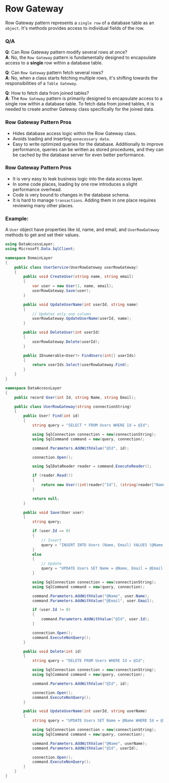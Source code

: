 # Row Gateway

Row Gateway pattern represents a `single row` of a database table as an `object`.
It's methods provides access to individual fields of the row.

### Q/A
**Q**: Can Row Gateway pattern modify several rows at once?<br>
**A**: No, the `Row Gateway` pattern is fundamentally designed to encapsulate access to a **single** row within a database table.


**Q**: Can `Row Gateway` pattern fetch several rows?<br>
**A**: No, when a class starts fetching multiple rows, it's shifting towards the responsibilities of a `Table Gateway`.


**Q**: How to fetch data from joined tables?<br>
**A**: The `Row Gateway` pattern is primarily designed to encapsulate access to a single row within a database table. To fetch data from joined tables, it is needed to create another Gateway class specifically for the joined data.

### Row Gateway Pattern Pros
- Hides database access logic within the Row Gateway class.
- Avoids loading and inserting `unnecessary data`.
- Easy to write optimized queries for the database. Additionally to improve performance, queries can be written as stored procedures, and they can be cached by the database server for even better performance.

### Row Gateway Pattern Pros
- It is very easy to leak business logic into the data access layer.
- In some code places, loading by one row introduces a slight performance overhead.
- Code is very bound to changes in the database schema.
- It is hard to manage `transactions`. Adding them in one place requires reviewing many other places.


### Example: 

A `User` object have properties like id, name, and email, and `UserRowGateway` methods to get and set their values.

```csharp
using DataAccessLayer;
using Microsoft.Data.SqlClient;

namespace DomainLayer
{
    public class UserService(UserRowGateway userRowGateway)
    {
        public void CreateUser(string name, string email)
        {
            var user = new User(1, name, email);
            userRowGateway.Save(user);
        }

        public void UpdateUserName(int userId, string name)
        {
            // Updates only one column
            userRowGateway.UpdateUserName(userId, name);
        }

        public void DeleteUser(int userId)
        {
            userRowGateway.Delete(userId);
        }

        public IEnumerable<User?> FindUsers(int[] userIds)
        {
            return userIds.Select(userRowGateway.Find);
        }
    }
}

namespace DataAccessLayer
{
    public record User(int Id, string Name, string Email);

    public class UserRowGateway(string connectionString)
    {
        public User? Find(int id)
        {
            string query = "SELECT * FROM Users WHERE Id = @Id";

            using SqlConnection connection = new(connectionString);
            using SqlCommand command = new(query, connection);

            command.Parameters.AddWithValue("@Id", id);

            connection.Open();

            using SqlDataReader reader = command.ExecuteReader();

            if (reader.Read())
            {
                return new User((int)reader["Id"], (string)reader["Name"], (string)reader["Email"]);
            }

            return null;
        }

        public void Save(User user)
        {
            string query;

            if (user.Id == 0)
            {
                // Insert
                query = "INSERT INTO Users (Name, Email) VALUES (@Name, @Email)";
            }
            else
            {
                // Update
                query = "UPDATE Users SET Name = @Name, Email = @Email WHERE Id = @Id";
            }

            using SqlConnection connection = new(connectionString);
            using SqlCommand command = new(query, connection);

            command.Parameters.AddWithValue("@Name", user.Name);
            command.Parameters.AddWithValue("@Email", user.Email);

            if (user.Id != 0)
            {
                command.Parameters.AddWithValue("@Id", user.Id);
            }

            connection.Open();
            command.ExecuteNonQuery();
        }

        public void Delete(int id)
        {
            string query = "DELETE FROM Users WHERE Id = @Id";

            using SqlConnection connection = new(connectionString);
            using SqlCommand command = new(query, connection);

            command.Parameters.AddWithValue("@Id", id);

            connection.Open();
            command.ExecuteNonQuery();
        }

        public void UpdateUserName(int userId, string userName)
        {
            string query = "UPDATE Users SET Name = @Name WHERE Id = @Id";

            using SqlConnection connection = new(connectionString);
            using SqlCommand command = new(query, connection);

            command.Parameters.AddWithValue("@Name", userName);
            command.Parameters.AddWithValue("@Id", userId);

            connection.Open();
            command.ExecuteNonQuery();
        }
    }
}

```
